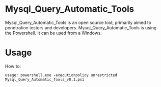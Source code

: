 # Mysql_Query_Automatic_Tools
Mysql_Query_Automatic_Tools is an open source tool, primarily aimed to penetration testers and developers. Mysql_Query_Automatic_Tools is using the Powershell. It can be used from a Windows.

# Usage
How to:

```
usage: powershell.exe -executionpolicy unrestricted Mysql_Query_Automatic_Tools_v0.1.ps1
```

